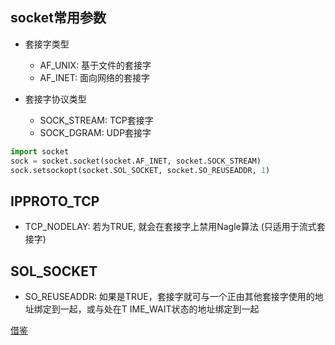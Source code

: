 ## socket常用参数
- 套接字类型
    - AF_UNIX: 基于文件的套接字
    - AF_INET: 面向网络的套接字

- 套接字协议类型
    - SOCK_STREAM: TCP套接字
    - SOCK_DGRAM: UDP套接字

```python
import socket
sock = socket.socket(socket.AF_INET, socket.SOCK_STREAM)
sock.setsockopt(socket.SOL_SOCKET, socket.SO_REUSEADDR, 1)
```

## IPPROTO_TCP
- TCP_NODELAY: 若为TRUE, 就会在套接字上禁用Nagle算法 (只适用于流式套接字) 

## SOL_SOCKET
- SO_REUSEADDR: 如果是TRUE，套接字就可与一个正由其他套接字使用的地址绑定到一起，或与处在T IME_WAIT状态的地址绑定到一起

[借鉴][http://www.cppblog.com/lapcca/archive/2010/05/07/114727.html]
    



[http://www.cppblog.com/lapcca/archive/2010/05/07/114727.html]: http://www.cppblog.com/lapcca/archive/2010/05/07/114727.html
